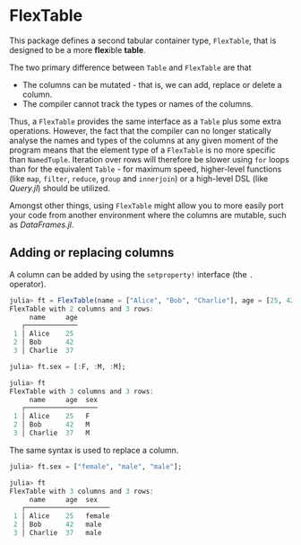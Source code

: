 # FlexTable

This package defines a second tabular container type, `FlexTable`, that is designed to be a more **flex**ible **table**.

The two primary difference between `Table` and `FlexTable` are that

 * The columns can be mutated - that is, we can add, replace or delete a column.
 * The compiler cannot track the types or names of the columns.

Thus, a `FlexTable` provides the same interface as a `Table` plus some extra operations. However, the fact that the compiler can no longer statically analyse the names and types of the columns at any given moment of the program means that the element type of a `FlexTable` is no more specific than `NamedTuple`. Iteration over rows will therefore be slower using `for` loops than for the equivalent `Table` - for maximum speed, higher-level functions (like `map`, `filter`, `reduce`, `group` and `innerjoin`) or a high-level DSL (like *Query.jl*) should be utilized.

Amongst other things, using `FlexTable` might allow you to more easily port your code from another environment where the columns are mutable, such as *DataFrames.jl*.

## Adding or replacing columns

A column can be added by using the `setproperty!` interface (the `.` operator).

```julia
julia> ft = FlexTable(name = ["Alice", "Bob", "Charlie"], age = [25, 42, 37])
FlexTable with 2 columns and 3 rows:
     name     age
   ┌─────────────
 1 │ Alice    25
 2 │ Bob      42
 3 │ Charlie  37

julia> ft.sex = [:F, :M, :M];

julia> ft
FlexTable with 3 columns and 3 rows:
     name     age  sex
   ┌──────────────────
 1 │ Alice    25   F
 2 │ Bob      42   M
 3 │ Charlie  37   M
```

The same syntax is used to replace a column.

```julia
julia> ft.sex = ["female", "male", "male"];

julia> ft
FlexTable with 3 columns and 3 rows:
     name     age  sex
   ┌─────────────────────
 1 │ Alice    25   female
 2 │ Bob      42   male
 3 │ Charlie  37   male
```
